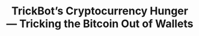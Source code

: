 ---
layout: externalpost
redirect_url: https://securityintelligence.com/trickbots-cryptocurrency-hunger-tricking-the-bitcoin-out-of-wallets/
title: TrickBot’s Cryptocurrency Hunger — Tricking the Bitcoin Out of Wallets
---